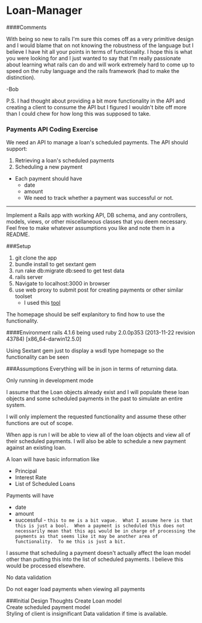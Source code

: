 Loan-Manager
============

####Comments

With being so new to rails I'm sure this comes off as a very primitive design and I would blame that on not knowing the robustness of the language but I believe I have hit all your points in terms of functionality.  I hope this is what you were looking for and I just wanted to say that I'm really passionate about learning what rails can do and will work extremely hard to come up to speed on the ruby language and the rails framework (had to make the distinction).  

-Bob

P.S.  I had thought about providing a bit more functionality in the API and creating a client to consume the API but I figured I wouldn't bite off more than I could chew for how long this was supposed to take.

### Payments API Coding Exercise   

We need an API to manage a loan's scheduled payments.   The API should support:   

1. Retrieving a loan's scheduled payments  
2. Scheduling a new payment   

* Each payment should have  
  * date 
  * amount
  * We need to track whether a payment was successful or not.   

---

Implement a Rails app with working API, DB schema, and any controllers, models, views, or other miscellaneous classes that you deem necessary.  Feel free to make whatever assumptions you like and note them in a README. 

###Setup

1. git clone the app
2. bundle install to get sextant gem
3. run rake db:migrate db:seed to get test data
3. rails server
4. Navigate to localhost:3000 in browser 
5. use web proxy to submit post for creating payments or other similar toolset
   * I used this [tool](https://www.sprintapi.com/dhcs.html) 

The homepage should be self explanitory to find how to use the functionality.
   
####Environment
rails 4.1.6 being used
ruby 2.0.0p353 (2013-11-22 revision 43784) [x86_64-darwin12.5.0]

Using Sextant gem just to display a wsdl type homepage so the functionality can be seen
	
	
###Assumptions
Everything will be in json in terms of returning data.

Only running in development mode

I assume that the Loan objects already exist and I will populate these loan objects and some scheduled payments in the past to simulate an entire system.

I will only implement the requested functionality and assume these other functions are out of scope.

When app is run I will be able to view all of the loan objects and view all of their scheduled payments.  I will also be able to schedule a new payment against an existing loan.  

A loan will have basic information like 
* Principal
* Interest Rate
* List of Scheduled Loans

Payments will have
* date
* amount
* successful - ```this to me is a bit vague.  What I assume here is that this is just a bool.  When a payment is scheduled this does not necessarily mean that this api would be in charge of processing the payments as that seems like it may be another area of functionality.  To me this is just a bit.```

I assume that scheduling a payment doesn't actually affect the loan model other than putting this into the list of scheduled payments.  I believe this would be processed elsewhere.  

No data validation

Do not eager load payments when viewing all payments
	
###Initial Design Thoughts 
Create Loan model  
Create scheduled payment model  
Styling of client is insignificant
Data validation if time is available.

